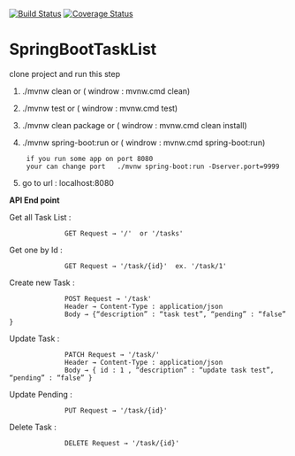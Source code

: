 [![Build Status](https://travis-ci.org/SupachaiChaipratum/SpringbootTask.svg?branch=master)](https://travis-ci.org/SupachaiChaipratum/SpringbootTask) [![Coverage Status](https://coveralls.io/repos/github/SupachaiChaipratum/SpringbootTask/badge.svg)](https://coveralls.io/github/SupachaiChaipratum/SpringbootTask)



# SpringBootTaskList
clone project and run this step
1. ./mvnw clean   or ( windrow : mvnw.cmd clean)
2. ./mvnw test   or ( windrow : mvnw.cmd test)
3. ./mvnw clean package  or ( windrow : mvnw.cmd clean install)
4. ./mvnw spring-boot:run or ( windrow : mvnw.cmd spring-boot:run)
    
        
        if you run some app on port 8080
        your can change port   ./mvnw spring-boot:run -Dserver.port=9999
    
    
5. go to url : localhost:8080

**API End point**



Get all Task List  : 
                   
                  GET Request → '/'  or '/tasks'

Get one by Id : 
    
                  GET Request → '/task/{id}'  ex. '/task/1'

Create new Task : 
                  
                  POST Request → '/task'
                  Header → Content-Type : application/json
                  Body → {“description” : “task test”, “pending” : “false” }
                  
Update Task : 
    
                  PATCH Request → '/task/'
                  Header → Content-Type : application/json
                  Body → { id : 1 , “description” : “update task test”, “pending” : “false” }
                  
                  
Update Pending : 
    
                  PUT Request → '/task/{id}'
                  

Delete Task : 
                  
                  DELETE Request → '/task/{id}'
              





